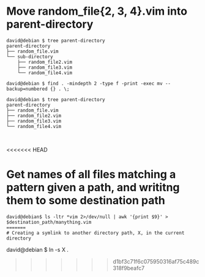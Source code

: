 # Move random_file{2, 3, 4}.vim into parent-directory 

```
david@debian $ tree parent-directory
parent-directory
├── random_file.vim
└── sub-directory
    ├── random_file2.vim
    ├── random_file3.vim
    └── random_file4.vim

david@debian $ find . -mindepth 2 -type f -print -exec mv --backup=numbered {} . \;

david@debian $ tree parent-directory
parent-directory
├── random_file.vim
├── random_file2.vim
├── random_file3.vim
└── random_file4.vim
```
<br />

<<<<<<< HEAD
# Get names of all files matching a pattern given a path, and writitng them to some destination path

```
david@debian$ ls -ltr *vim 2>/dev/null | awk '{print $9}' > $destination_path/manything.vim
=======
# Creating a symlink to another directory path, X, in the current directory

```
david@debian $ ln -s X .
>>>>>>> d1bf3c71f6c075950316af75c489c318f9beafc7
```

